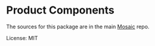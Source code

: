 Product Components
=======

The sources for this package are in the main [Mosaic](https://github.com/positive-js/mosaic) repo.

License: MIT
